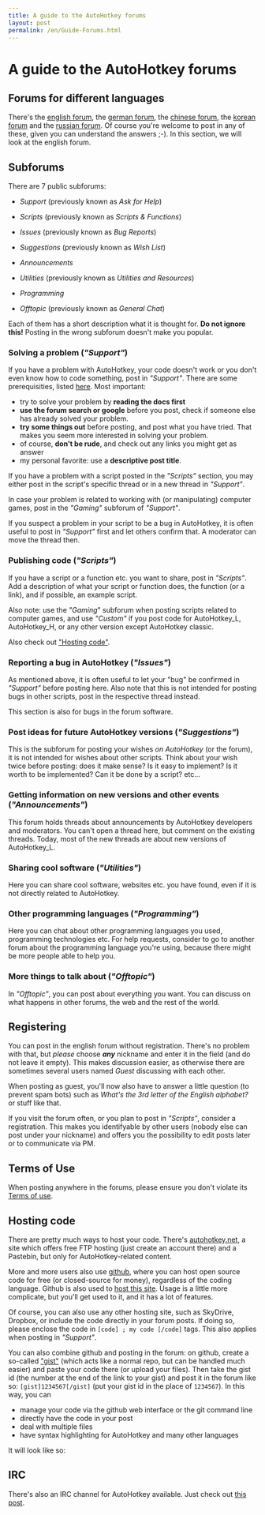 ```yaml
---
title: A guide to the AutoHotkey forums
layout: post
permalink: /en/Guide-Forums.html
---
```


# A guide to the AutoHotkey forums

## Forums for different languages
There's the [english forum](http://www.autohotkey.com/community/), the [german forum](http://de.autohotkey.com/forum/), the [chinese forum](http://ahk.5d6d.com/), the [korean forum](http://cafe.naver.com/AutoHotKey) and the [russian forum](http://forum.script-coding.com/viewforum.php?id=13). Of course you're welcome to post in any of these, given you can understand the answers ;-).
In this section, we will look at the english forum.

## Subforums
There are 7 public subforums:
* *Support* (previously known as *Ask for Help*)
* *Scripts* (previously known as *Scripts & Functions*)
* *Issues* (previously known as *Bug Reports*)
* *Suggestions* (previously known as *Wish List*)
* *Announcements*

* *Utilities* (previously known as *Utilities and Resources*)
* *Programming*
* *Offtopic* (previously known as *General Chat*)

Each of them has a short description what it is thought for. **Do not ignore this!** Posting in the wrong subforum doesn't make you popular.

### Solving a problem (*"Support"*)
If you have a problem with AutoHotkey, your code doesn't work or you don't even know how to code something, post in *"Support"*. There are some prerequisities, listed [here](http://www.autohotkey.com/community/viewtopic.php?t=4986). Most important:
* try to solve your problem by **reading the docs first**
* **use the forum search or google** before you post, check if someone else has already solved your problem.
* **try some things out** before posting, and post what you have tried. That makes you seem more interested in solving your problem.
* of course, **don't be rude**, and check out any links you might get as answer
* my personal favorite: use a **descriptive post title**.

If you have a problem with a script posted in the *"Scripts"* section, you may either post in the script's specific thread or in a new thread in *"Support"*.

In case your problem is related to working with (or manipulating) computer games, post in the *"Gaming"* subforum of *"Support"*.

If you suspect a problem in your script to be a bug in AutoHotkey, it is often useful to post in *"Support"* first and let others confirm that. A moderator can move the thread then.

### Publishing code (*"Scripts"*)
If you have a script or a function etc. you want to share, post in *"Scripts"*. Add a description of what your script or function does, the function (or a link), and if possible, an example script.

Also note: use the *"Gaming*" subforum when posting scripts related to computer games, and use *"Custom"* if you post code for AutoHotkey\_L, AutoHotkey\_H, or any other version except AutoHotkey classic.

Also check out ["Hosting code"](#hosting_code).

### Reporting a bug in AutoHotkey (*"Issues"*)
As mentioned above, it is often useful to let your "bug" be confirmed in *"Support"* before posting here. Also note that this is not intended for posting bugs in other scripts, post in the respective thread instead.

This section is also for bugs in the forum software.

### Post ideas for future AutoHotkey versions (*"Suggestions"*)
This is the subforum for posting your wishes *on AutoHotkey* (or the forum), it is not intended for wishes about other scripts. Think about your wish twice before posting: does it make sense? Is it easy to implement? Is it worth to be implemented? Can it be done by a script? etc...

### Getting information on new versions and other events (*"Announcements"*)
This forum holds threads about announcements by AutoHotkey developers and moderators. You can't open a thread here, but comment on the existing threads. Today, most of the new threads are about new versions of AutoHotkey\_L.

### Sharing cool software (*"Utilities"*)
Here you can share cool software, websites etc. you have found, even if it is not directly related to AutoHotkey.

### Other programming languages (*"Programming"*)
Here you can chat about other programming languages you used, programming technologies etc. For help requests, consider to go to another forum about the programming language you're using, because there might be more people able to help you.

### More things to talk about (*"Offtopic"*)
In *"Offtopic"*, you can post about everything you want. You can discuss on what happens in other forums, the web and the rest of the world.

## Registering
You can post in the english forum without registration. There's no problem with that, but *please* choose ***any*** nickname and enter it in the field (and do not leave it empty). This makes discussion easier, as otherwise there are sometimes several users named <cite>Guest</cite> discussing with each other.

When posting as guest, you'll now also have to answer a little question (to prevent spam bots) such as <cite>What's the 3rd letter of the English alphabet?</cite> or stuff like that.

If you visit the forum often, or you plan to post in *"Scripts"*, consider a registration. This makes you identifyable by other users (nobody else can post under your nickname) and offers you the possibility to edit posts later or to communicate via PM.

## Terms of Use
When posting anywhere in the forums, please ensure you don't violate its [Terms of use](http://www.autohotkey.com/community/ucp.php?mode=register).

## Hosting code
There are pretty much ways to host your code. There's [autohotkey.net](http://www.autohotkey.net), a site which offers free FTP hosting (just create an account there) and a Pastebin, but only for AutoHotkey-related content.

More and more users also use [github](https://www.github.com), where you can host open source code for free (or closed-source for money), regardless of the coding language. Github is also used to [host this site](https://www.github.com/maul-esel/ahkbook/). Usage is a little more complicate, but you'll get used to it, and it has a lot of features.

Of course, you can also use any other hosting site, such as SkyDrive, Dropbox, or include the code directly in your forum posts. If doing so, please enclose the code in `[code] ; my code [/code]` tags. This also applies when posting in *"Support"*.

You can also combine github and posting in the forum: on github, create a so-called ["gist"](https://gist.github.com/) (which acts like a normal repo, but can be handled much easier) and paste your code there (or upload your files). Then take the gist id (the number at the end of the link to your gist) and post it in the forum like so: `[gist]1234567[/gist]` (put your gist id in the place of `1234567`). In this way, you can

* manage your code via the github web interface or the git command line
* directly have the code in your post
* deal with multiple files
* have syntax highlighting for AutoHotkey and many other languages

It will look like so: <script src="https://gist.github.com/1808118.js?file=SHQueryRecycleBin.ahk"> </script>

## IRC
There's also an IRC channel for AutoHotkey available. Just check out [this post](http://www.autohotkey.com/community/viewtopic.php?t=28311).

